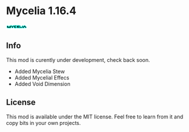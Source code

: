 # Mycelia 1.16.4

![Mycelia Logo](https://raw.githubusercontent.com/Mortimyrrh/Mycelia-Fabric/master/src/main/resources/assets/mycelia/logo.png?s=200)

## Info

This mod is curently under development, check back soon.
- Added Mycelia Stew
- Added Mycelial Effecs
- Added Void Dimension


## License

This mod is available under the MIT license. Feel free to learn from it and copy bits in your own projects.
